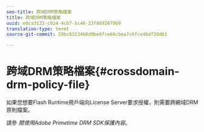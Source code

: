 ```yaml
---
seo-title: 跨域DRM策略檔案
title: 跨域DRM策略檔案
uuid: e0ca3133-c924-4cb7-bc46-23f8692679b9
translation-type: tm+mt
source-git-commit: 29bc8323460d9be0fce66cbea7c6fce46df20d61

---
```



# 跨域DRM策略檔案{#crossdomain-drm-policy-file}

如果您想要Flash Runtime用戶端向License Server要求授權，則需要跨網域DRM原則檔案。

請參 *閱使用Adobe Primetime DRM SDK保護內容*。
